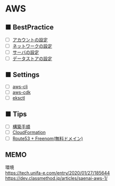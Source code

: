 # AWS
## ■ BestPractice
- [ ] [アカウントの設定]()
- [ ] [ネットワークの設定]()
- [ ] [サーバの設定]()
- [ ] [データストアの設定]()
## ■ Settings
- [ ] [aws-cli](https://github.com/thetaru/memorandum/tree/master/Cloud/AWS/aws-cli)
- [ ] [aws-cdk](https://github.com/thetaru/memorandum/tree/master/Cloud/AWS/aws-cdk)
- [ ] [eksctl](https://github.com/thetaru/memorandum/tree/master/Cloud/AWS/eksctl)
## ■ Tips
- [ ] [構築手順](https://github.com/thetaru/memorandum/tree/master/Cloud/AWS/procedure)
- [ ] [CloudFormation](https://github.com/thetaru/memorandum/tree/master/Cloud/AWS/CloudFormation)
- [ ] [Route53 + Freenom(無料ドメイン)](https://github.com/thetaru/memorandum/tree/master/Cloud/AWS/Route53%2BFreenom)

## MEMO
環境  
https://tech.unifa-e.com/entry/2020/01/27/185644  
https://dev.classmethod.jp/articles/saenai-aws-1/
